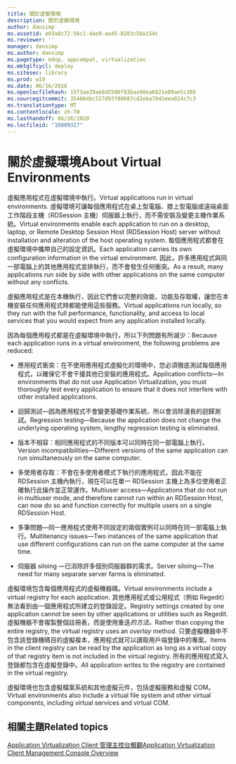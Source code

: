 ```yaml
---
title: 關於虛擬環境
description: 關於虛擬環境
author: dansimp
ms.assetid: e03a8c72-56c1-4ae9-aa45-0283c50a154c
ms.reviewer: ''
manager: dansimp
ms.author: dansimp
ms.pagetype: mdop, appcompat, virtualization
ms.mktglfcycl: deploy
ms.sitesec: library
ms.prod: w10
ms.date: 06/16/2016
ms.openlocfilehash: 15f3ae29ae8d5586f83baa98ea6821e09ae5c305
ms.sourcegitcommit: 354664bc527d93f80687cd2eba70d1eea024c7c3
ms.translationtype: MT
ms.contentlocale: zh-TW
ms.lasthandoff: 06/26/2020
ms.locfileid: "10809327"
---
```

# <span data-ttu-id="4bb1c-103">關於虛擬環境</span><span class="sxs-lookup"><span data-stu-id="4bb1c-103">About Virtual Environments</span></span>


<span data-ttu-id="4bb1c-104">虛擬應用程式在虛擬環境中執行。</span><span class="sxs-lookup"><span data-stu-id="4bb1c-104">Virtual applications run in virtual environments.</span></span> <span data-ttu-id="4bb1c-105">虛擬環境可讓每個應用程式在桌上型電腦、膝上型電腦或遠端桌面工作階段主機（RDSession 主機）伺服器上執行，而不需安裝及變更主機作業系統。</span><span class="sxs-lookup"><span data-stu-id="4bb1c-105">Virtual environments enable each application to run on a desktop, laptop, or Remote Desktop Session Host (RDSession Host) server without installation and alteration of the host operating system.</span></span> <span data-ttu-id="4bb1c-106">每個應用程式都會在虛擬環境中攜帶自己的設定資訊。</span><span class="sxs-lookup"><span data-stu-id="4bb1c-106">Each application carries its own configuration information in the virtual environment.</span></span> <span data-ttu-id="4bb1c-107">因此，許多應用程式與同一部電腦上的其他應用程式並排執行，而不會發生任何衝突。</span><span class="sxs-lookup"><span data-stu-id="4bb1c-107">As a result, many applications run side by side with other applications on the same computer without any conflicts.</span></span>

<span data-ttu-id="4bb1c-108">虛擬應用程式是在本機執行，因此它們會以完整的效能、功能及存取權，讓您在本機安裝任何應用程式時都能使用這些服務。</span><span class="sxs-lookup"><span data-stu-id="4bb1c-108">Virtual applications run locally, so they run with the full performance, functionality, and access to local services that you would expect from any application installed locally.</span></span>

<span data-ttu-id="4bb1c-109">因為每個應用程式都是在虛擬環境中執行，所以下列問題有所減少：</span><span class="sxs-lookup"><span data-stu-id="4bb1c-109">Because each application runs in a virtual environment, the following problems are reduced:</span></span>

-   <span data-ttu-id="4bb1c-110">應用程式衝突：在不使用應用程式虛擬化的環境中，您必須徹底測試每個應用程式，以確保它不會干擾其他已安裝的應用程式。</span><span class="sxs-lookup"><span data-stu-id="4bb1c-110">Application conflicts—In environments that do not use Application Virtualization, you must thoroughly test every application to ensure that it does not interfere with other installed applications.</span></span>

-   <span data-ttu-id="4bb1c-111">迴歸測試—因為應用程式不會變更基礎作業系統，所以會消除漫長的迴歸測試。</span><span class="sxs-lookup"><span data-stu-id="4bb1c-111">Regression testing—Because the application does not change the underlying operating system, lengthy regression testing is eliminated.</span></span>

-   <span data-ttu-id="4bb1c-112">版本不相容：相同應用程式的不同版本可以同時在同一部電腦上執行。</span><span class="sxs-lookup"><span data-stu-id="4bb1c-112">Version incompatibilities—Different versions of the same application can run simultaneously on the same computer.</span></span>

-   <span data-ttu-id="4bb1c-113">多使用者存取：不會在多使用者模式下執行的應用程式，因此不能在 RDSession 主機內執行，現在可以在單一 RDSession 主機上為多位使用者正確執行此操作並正常運作。</span><span class="sxs-lookup"><span data-stu-id="4bb1c-113">Multiuser access—Applications that do not run in multiuser mode, and therefore cannot run within an RDSession Host, can now do so and function correctly for multiple users on a single RDSession Host.</span></span>

-   <span data-ttu-id="4bb1c-114">多筆問題—同一應用程式使用不同設定的兩個實例可以同時在同一部電腦上執行。</span><span class="sxs-lookup"><span data-stu-id="4bb1c-114">Multitenancy issues—Two instances of the same application that use different configurations can run on the same computer at the same time.</span></span>

-   <span data-ttu-id="4bb1c-115">伺服器 siloing —已消除許多個別伺服器群的需求。</span><span class="sxs-lookup"><span data-stu-id="4bb1c-115">Server siloing—The need for many separate server farms is eliminated.</span></span>

<span data-ttu-id="4bb1c-116">虛擬環境包含每個應用程式的虛擬機器碼。</span><span class="sxs-lookup"><span data-stu-id="4bb1c-116">Virtual environments include a virtual registry for each application.</span></span> <span data-ttu-id="4bb1c-117">其他應用程式或公用程式（例如 Regedit）無法看到由一個應用程式所建立的登錄設定。</span><span class="sxs-lookup"><span data-stu-id="4bb1c-117">Registry settings created by one application cannot be seen by other applications or utilities such as Regedit.</span></span> <span data-ttu-id="4bb1c-118">虛擬機器不會複製整個註冊表，而是使用重迭*的方法。*</span><span class="sxs-lookup"><span data-stu-id="4bb1c-118">Rather than copying the entire registry, the virtual registry uses an *overlay* method.</span></span> <span data-ttu-id="4bb1c-119">只要虛擬機器中不包含該登錄機碼目的虛擬複本，應用程式就可以讀取用戶端登錄中的專案。</span><span class="sxs-lookup"><span data-stu-id="4bb1c-119">Items in the client registry can be read by the application as long as a virtual copy of that registry item is not included in the virtual registry.</span></span> <span data-ttu-id="4bb1c-120">所有的應用程式寫入登錄都包含在虛擬登錄中。</span><span class="sxs-lookup"><span data-stu-id="4bb1c-120">All application writes to the registry are contained in the virtual registry.</span></span>

<span data-ttu-id="4bb1c-121">虛擬環境也包含虛擬檔案系統和其他虛擬元件，包括虛擬服務和虛擬 COM。</span><span class="sxs-lookup"><span data-stu-id="4bb1c-121">Virtual environments also include a virtual file system and other virtual components, including virtual services and virtual COM.</span></span>

## <span data-ttu-id="4bb1c-122">相關主題</span><span class="sxs-lookup"><span data-stu-id="4bb1c-122">Related topics</span></span>


[<span data-ttu-id="4bb1c-123">Application Virtualization Client 管理主控台概觀</span><span class="sxs-lookup"><span data-stu-id="4bb1c-123">Application Virtualization Client Management Console Overview</span></span>](application-virtualization-client-management-console-overview.md)

 

 





